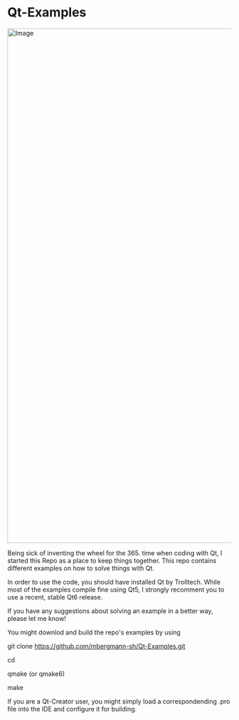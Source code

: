 # Qt-Examples

<img width="1815" height="1155" alt="Image" src="https://github.com/user-attachments/assets/a2eb6639-b585-48cb-ba0b-e693ee5ce023" />

Being sick of inventing the wheel for the 365. time when coding with Qt, I started this Repo as a place to keep things together.
This repo contains different examples on how to solve things with Qt.

In order to use the code, you should have installed Qt by Trolltech. While most of the examples compile fine using Qt5, I strongly recomment you to use a recent, stable Qt6 release.

If you have any suggestions about solving an example in a better way, please let me know!

You might downlod and build the repo's examples by using 

git clone https://github.com/mbergmann-sh/Qt-Examples.git

cd <desired example>

qmake (or qmake6)

make


If you are a Qt-Creator user, you might simply load a correspondending .pro file into the IDE and configure it for building.

